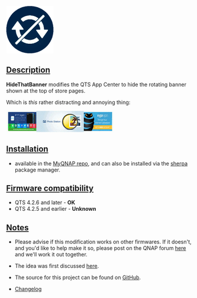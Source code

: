![icon](images/hidethatbanner.original.png)

## <u>Description</u>

**HideThatBanner** modifies the QTS App Center to hide the rotating banner shown at the top of store pages.

Which is *this* rather distracting and annoying thing:

![banner animation](images/banner.ani.gif)

## <u>Installation</u>

- available in the [MyQNAP repo](https://www.myqnap.org/product/hidethatbanner), and can also be installed via the [sherpa](https://github.com/OneCDOnly/sherpa) package manager.


## <u>Firmware compatibility</u>

* QTS 4.2.6 and later - **OK**
* QTS 4.2.5 and earlier - **Unknown**

## <u>Notes</u>

- Please advise if this modification works on other firmwares. If it doesn't, and you'd like to help make it so, please post on the QNAP forum [here](https://forum.qnap.com/viewtopic.php?f=320&t=140215) and we'll work it out together.

- The idea was first discussed [here](https://forum.qnap.com/viewtopic.php?f=11&t=139526).

- The source for this project can be found on [GitHub](url=https://github.com/OneCDOnly/HideThatBanner).

- [Changelog](https://raw.githubusercontent.com/OneCDOnly/HideThatBanner/master/changelog.txt)
